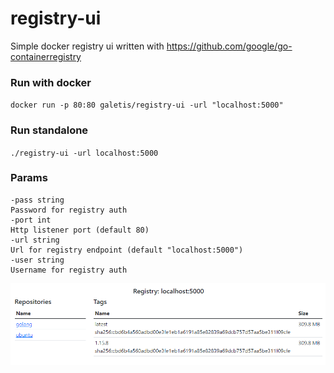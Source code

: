 # registry-ui

Simple docker registry ui written with https://github.com/google/go-containerregistry

### Run with docker

`docker run -p 80:80 galetis/registry-ui -url "localhost:5000"`

### Run standalone

``./registry-ui -url localhost:5000``

### Params
```
-pass string
Password for registry auth
-port int
Http listener port (default 80)
-url string
Url for registry endpoint (default "localhost:5000")
-user string
Username for registry auth
```

![Ui](ui.png)
